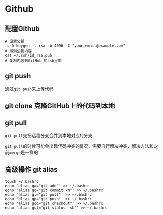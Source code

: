 # Github

## 配置Github

```shell
# 设置公钥
 ssh-keygen -t rsa -b 4096 -C "your_email@example.com" 
# 得到公钥内容
cat ~/.ssh/id_rsa.pub
# 复制内容到GitHub 的ssh里面
```
## git push 

通过`git push`来上传代码

## git clone 克隆GitHub上的代码到本地

## git pull  

`git pull`先把远程分支合并到本地对应的分支

`git pull`的时候可能会出现代码冲突的情况，需要自行解决冲突，解决方法和之前`merge`是一样的

## 高级操作 git alias

```shell
touch ~/.bashrc
echo 'alias ga="git add"' >> ~/.bashrc
echo 'alias gc="git commit -m"' >> ~/.bashrc
echo 'alias gl="git pull"' >> ~/.bashrc
echo 'alias gp="git push"' >> ~/.bashrc
echo 'alias gco="git checkout"' >> ~/.bashrc
echo 'alias gst="git status -sb"' >> ~/.bashrc
```
